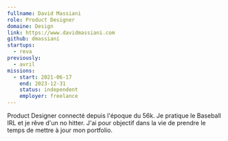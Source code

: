 ```yaml
---
fullname: David Massiani
role: Product Designer
domaine: Design
link: https://www.davidmassiani.com
github: dmassiani
startups:
  - reva
previously:
  - avril 
missions:
  - start: 2021-06-17
    end: 2023-12-31
    status: independent
    employer: freelance
---
```


Product Designer connecté depuis l'époque du 56k. Je pratique le Baseball IRL et je rêve d'un no hitter. J'ai pour objectif dans la vie de prendre le temps de mettre à jour mon portfolio.
